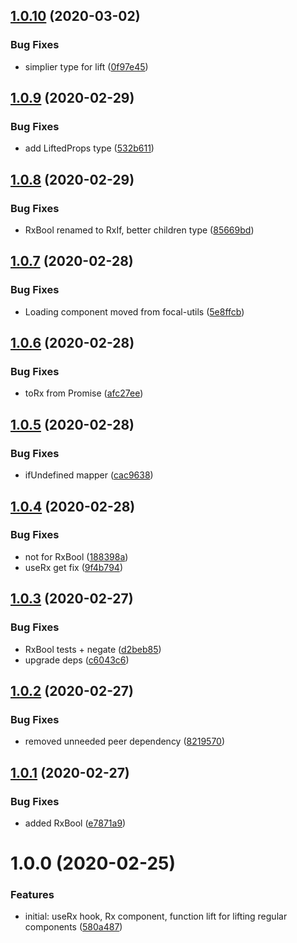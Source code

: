 ## [1.0.10](https://github.com/roborox/rxjs-react/compare/v1.0.9...v1.0.10) (2020-03-02)


### Bug Fixes

* simplier type for lift ([0f97e45](https://github.com/roborox/rxjs-react/commit/0f97e45606d707e1228d38839f26b4c5c162abdc))

## [1.0.9](https://github.com/roborox/rxjs-react/compare/v1.0.8...v1.0.9) (2020-02-29)


### Bug Fixes

* add LiftedProps type ([532b611](https://github.com/roborox/rxjs-react/commit/532b611b51a15f8d9d470b86536c4a01369bd5d1))

## [1.0.8](https://github.com/roborox/rxjs-react/compare/v1.0.7...v1.0.8) (2020-02-29)


### Bug Fixes

* RxBool renamed to RxIf, better children type ([85669bd](https://github.com/roborox/rxjs-react/commit/85669bdc374156d0b8e89569620ad379a0b1c6d4))

## [1.0.7](https://github.com/roborox/rxjs-react/compare/v1.0.6...v1.0.7) (2020-02-28)


### Bug Fixes

* Loading component moved from focal-utils ([5e8ffcb](https://github.com/roborox/rxjs-react/commit/5e8ffcbde036eaef3e3d29e3edeecb95eb70f42c))

## [1.0.6](https://github.com/roborox/rxjs-react/compare/v1.0.5...v1.0.6) (2020-02-28)


### Bug Fixes

* toRx from Promise ([afc27ee](https://github.com/roborox/rxjs-react/commit/afc27eebb40cdcb62018313b4dbcff6ada73cc35))

## [1.0.5](https://github.com/roborox/rxjs-react/compare/v1.0.4...v1.0.5) (2020-02-28)


### Bug Fixes

* ifUndefined mapper ([cac9638](https://github.com/roborox/rxjs-react/commit/cac9638b1c2a6a78149621326e598c96a8023196))

## [1.0.4](https://github.com/roborox/rxjs-react/compare/v1.0.3...v1.0.4) (2020-02-28)


### Bug Fixes

* not for RxBool ([188398a](https://github.com/roborox/rxjs-react/commit/188398aeaf0696cea8299f9686e01da601a4c73a))
* useRx get fix ([9f4b794](https://github.com/roborox/rxjs-react/commit/9f4b794b87efb547df4fd7a9c95a2a079ed3c43e))

## [1.0.3](https://github.com/roborox/rxjs-react/compare/v1.0.2...v1.0.3) (2020-02-27)


### Bug Fixes

* RxBool tests + negate ([d2beb85](https://github.com/roborox/rxjs-react/commit/d2beb85b538fe37d9e20af9b00b77be205799281))
* upgrade deps ([c6043c6](https://github.com/roborox/rxjs-react/commit/c6043c68002875dc91c89822527fae1f5db18570))

## [1.0.2](https://github.com/roborox/rxjs-react/compare/v1.0.1...v1.0.2) (2020-02-27)


### Bug Fixes

* removed unneeded peer dependency ([8219570](https://github.com/roborox/rxjs-react/commit/8219570fbfc03c9d95f4b39a5b5d0894af15dbe1))

## [1.0.1](https://github.com/roborox/rxjs-react/compare/v1.0.0...v1.0.1) (2020-02-27)


### Bug Fixes

* added RxBool ([e7871a9](https://github.com/roborox/rxjs-react/commit/e7871a908323ec81957715b3c06c7e2ce8b580a1))

# 1.0.0 (2020-02-25)


### Features

* initial: useRx hook, Rx component, function lift for lifting regular components ([580a487](https://github.com/roborox/rxjs-react/commit/580a487947a5fbe87463d07666668a77211ab57d))
